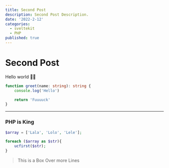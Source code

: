 ```yaml
---
title: Second Post
description: Second Post Description.
date: '2022-2-12'
categories:
  - sveltekit
  - PHP
published: true
---
```


# Second Post

Hello world 👋🏻

```ts
function greet(name: string): string {
    console.log('Hello')

    return 'Fuuuuck'
}
```

---

### PHP is King

```php
$array = ['Lala', 'Lolo', 'Lele'];

foreach ($array as $str){
    ucfirst($str);
}
```

> This is a Box
> Over more Lines
